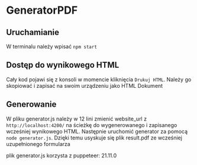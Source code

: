 # GeneratorPDF

## Uruchamianie 
W terminalu należy wpisać `npm start`

## Dostęp do wynikowego HTML
Cały kod pojawi się z konsoli w momencie kliknięcia `Drukuj HTML`. Należy go skopiować i zapisać na swoim urządzeniu
jako HTML Dokument

## Generowanie
W pliku generator.js należy w 12 lini zmienić website_url z `http://localhost:4200/` na ścieżkę do wygenerowanego i zapisanego wcześniej wynikowego HTML. Następnie uruchomić generator za pomocą `node generator.js`. Dzięki temu usyskuje się plik result.pdf ze wcześniej uzupełnionego formularza

plik generator.js korzysta z puppeteer: 21.11.0
